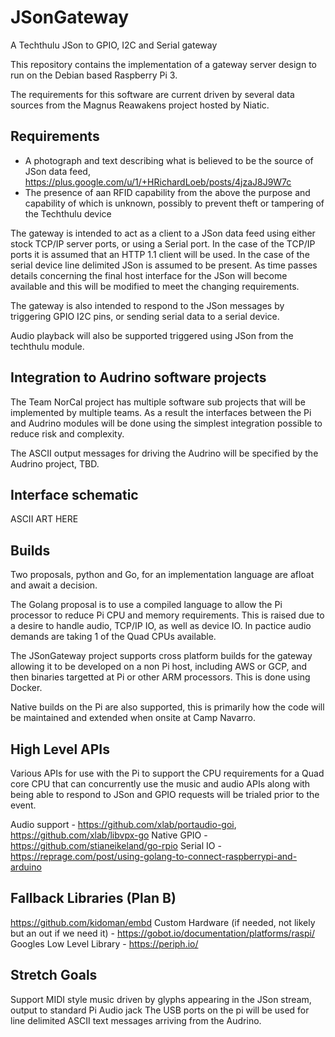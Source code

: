 # JSonGateway
A Techthulu JSon to GPIO, I2C and Serial gateway

This repository contains the implementation of a gateway server design to run on the Debian based Raspberry Pi 3.

The requirements for this software are current driven by several data sources from the Magnus Reawakens project hosted by Niatic.

## Requirements

* A photograph and text describing what is believed to be the source of JSon data feed, https://plus.google.com/u/1/+HRichardLoeb/posts/4jzaJ8J9W7c
* The presence of aan RFID capability from the above the purpose and capability of which is unknown, possibly to prevent theft or tampering of the Techthulu device

The gateway is intended to act as a client to a JSon data feed using either stock TCP/IP server ports, or using a Serial port.  In the case of the TCP/IP ports it is assumed that an HTTP 1.1 client will be used.  In the case of the serial device line delimited JSon is assumed to be present.  As time passes details concerning the final host interface for the JSon will become available and this will be modified to meet the changing requirements.

The gateway is also intended to respond to the JSon messages by triggering GPIO I2C pins, or sending serial data to a serial device.

Audio playback will also be supported triggered using JSon from the techthulu module.

## Integration to Audrino software projects

The Team NorCal project has multiple software sub projects that will be implemented by multiple teams.  As a result the interfaces between the Pi and Audrino modules will be done using the simplest integration possible to reduce risk and complexity.

The ASCII output messages for driving the Audrino will be specified by the Audrino project, TBD.

## Interface schematic


ASCII ART HERE


## Builds

Two proposals, python and Go, for an implementation language are afloat and await a decision.

The Golang proposal is to use a compiled language to allow the Pi processor to reduce Pi CPU and memory requirements.  This is raised due to a desire to handle audio, TCP/IP IO, as well as device IO.  In pactice audio demands are taking 1 of the Quad CPUs available.

The JSonGateway project supports cross platform builds for the gateway allowing it to be developed on a non Pi host, including AWS or GCP,  and then binaries targetted at Pi or other ARM processors.  This is done using Docker.

Native builds on the Pi are also supported, this is primarily how the code will be maintained and extended when onsite at Camp Navarro.

## High Level APIs

Various APIs for use with the Pi to support the CPU requirements for a Quad core CPU that can concurrently use the music and audio APIs along with being able to respond to JSon and GPIO requests will be trialed prior to the event.

Audio support - https://github.com/xlab/portaudio-goi, https://github.com/xlab/libvpx-go
Native GPIO - https://github.com/stianeikeland/go-rpio
Serial IO - https://reprage.com/post/using-golang-to-connect-raspberrypi-and-arduino

## Fallback Libraries (Plan B)

https://github.com/kidoman/embd
Custom Hardware (if needed, not likely but an out if we need it) - https://gobot.io/documentation/platforms/raspi/
Googles Low Level Library - https://periph.io/

## Stretch Goals

Support MIDI style music driven by glyphs appearing in the JSon stream, output to standard Pi Audio jack
The USB ports on the pi will be used for line delimited ASCII text messages arriving from the Audrino.

